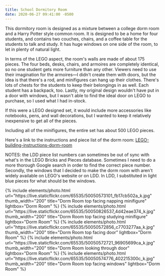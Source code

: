```yaml
---
title: School Dormitory Room
date: 2020-06-27 09:41:00 -0500
---
```


This dormitory room is designed as a mixture between a college dorm room and a Harry Potter style common room. It is designed to be a home for four students, and contains two couches, chairs, and a coffee table for the students to talk and study. It has huge windows on one side of the room, to let in plenty of natural light.

In terms of the LEGO aspect, the room's walls are made of about 175 pieces. The four beds, desks, chairs, and armoires are completely identical, so no one student gets more furniture than any other. Viewers need to use their imagination for the armoires—I didn't create them with doors, but the idea is that there's a rod, and minifigures can hang up their clothes. There's lots of chests for the students to keep their belongings in as well. Each student has a backpack, too. Lastly, my original design wouldn't have put in a door with windows, but I wasn't able to find the ideal door on LEGO to purchase, so I used what I had in-stock.

If this were a LEGO designed set, it would include more accessories like notebooks, pens, and wall decorations, but I wanted to keep it relatively inexpensive to get all of the pieces.

Including all of the minifigures, the entire set has about 500 LEGO pieces.

Here's a link to the instructions and piece list of the dorm room: <a href="/assets/resources/LEGO-building-instructions-dorm-room.pdf" target="_blank">LEGO-building-instructions-dorm-room</a>

NOTES: the LDD piece list numbers can sometimes be out of sync with what's in the LEGO Bricks and Pieces database. Sometimes I need to do a more thorough Google search in order to find the correct piece number. Secondly, the windows that I decided to make the dorm room with aren't widely available on LEGO's website or on LDD. In LDD, I substituted in light blue pieces for what should be the windows.

<div class="text-center">
  {% include elements/photo.html
      url="https://live.staticflickr.com/65535/50050573101_fb17cb502a_k.jpg"
      thumb_width="200" title="Dorm Room top facing napping minifigure" lightbox="Dorm Room"
  %}
  {% include elements/photo.html
      url="https://live.staticflickr.com/65535/50050826537_4d42eae374_k.jpg"
      thumb_width="200" title="Dorm Room top facing studying minifigure" lightbox="Dorm Room"
  %}
  {% include elements/photo.html
      url="https://live.staticflickr.com/65535/50050572856_c7703277aa_k.jpg"
      thumb_width="200" title="Dorm Room top facing door" lightbox="Dorm Room"
  %}
  {% include elements/photo.html
      url="https://live.staticflickr.com/65535/50050572721_96905699ca_k.jpg"
      thumb_width="200" title="Dorm Room looking through door" lightbox="Dorm Room"
  %}
  {% include elements/photo.html
      url="https://live.staticflickr.com/65535/50050574776_402215300c_k.jpg"
      thumb_width="200" title="Dorm Room top facing windows" lightbox="Dorm Room"
  %}
</div>
